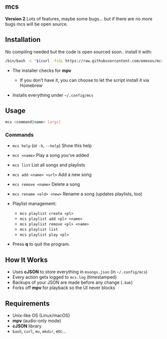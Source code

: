 ## mcs

**Version 2**
Lots of features, maybe some bugs... but if there are no more bugs mcs will be open source.

## Installation

No compiling needed but the code is open sourced soon.. install it with:

```bash
/bin/bash -c "$(curl -fsSL https://raw.githubusercontent.com/emexos/mcs/main/install.sh)"
```

* The installer checks for **mpv**

  * If you don’t have it, you can choose to let the script install it via Homebrew
* Installs everything under `~/.config/mcs`

## Usage

```bash
mcs <command|name> [args]
```

### Commands

* `mcs help` (or `-h`, `--help`) Show this help

* `mcs <name>` Play a song you’ve added

* `mcs list` List all songs and playlists

* `mcs add <name> <url>` Add a new song

* `mcs remove <name>` Delete a song

* `mcs rename <old> <new>` Rename a song (updates playlists, too)

* Playlist management:

  * `mcs playlist create <pl>`
  * `mcs playlist add <pl> <name>`
  * `mcs playlist remove <pl> <name>`
  * `mcs playlist list`
  * `mcs playlist play <pl>`

* Press **q** to quit the program.

## How It Works

*  Uses **cJSON** to store everything in `msongs.json` (in `~/.config/mcs`)
*  Every action gets logged to `mcs.log` (timestamped)
*  Backups of your JSON are made before any change (`.bak`)
*  Forks off **mpv** for playback so the UI never blocks

## Requirements

* Unix-like OS (Linux/macOS)
* **mpv** (audio-only mode)
* **cJSON** library
* `bash`, `curl`, `mv`, `mkdir`, etc...
